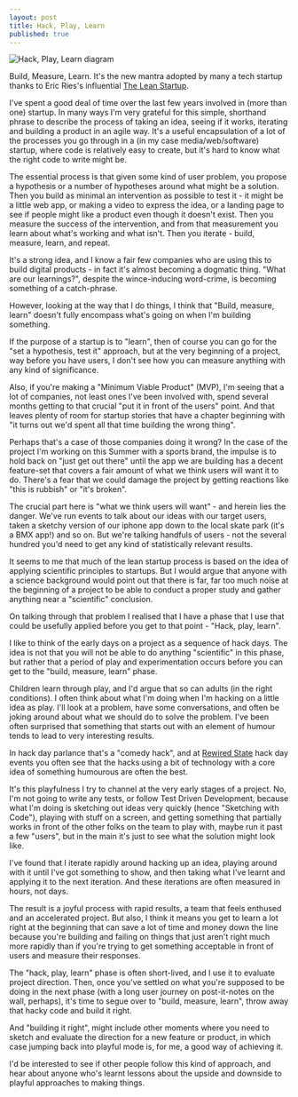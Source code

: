 ```yaml
--- 
layout: post
title: Hack, Play, Learn
published: true
---
```

<img class="full-width" src="/images/hack-play-learn.png" alt="Hack, Play, Learn diagram" />

Build, Measure, Learn. It's the new mantra adopted by many a tech startup thanks to Eric Ries's influential [The Lean Startup](http://theleanstartup.com).

I've spent a good deal of time over the last few years involved in (more than one) startup. In many ways I'm very grateful for this simple, shorthand phrase to describe the process of taking an idea, seeing if it works, iterating and building a product in an agile way. It's a useful encapsulation of a lot of the processes you go through in a (in my case media/web/software) startup, where code is relatively easy to create, but it's hard to know what the right code to write might be.

The essential process is that given some kind of user problem, you propose a hypothesis or a number of hypotheses around what might be a solution. Then you build as minimal an intervention as possible to test it - it might be a little web app, or making a video to express the idea, or a landing page to see if people might like a product even though it doesn't exist. Then you measure the success of the intervention, and from that measurement you learn about what's working and what isn't. Then you iterate - build, measure, learn, and repeat.

It's a strong idea, and I know a fair few companies who are using this to build digital products - in fact it's almost becoming a dogmatic thing. "What are our learnings?", despite the wince-inducing word-crime, is becoming something of a catch-phrase.

However, looking at the way that I do things, I think that "Build, measure, learn" doesn't fully encompass what's going on when I'm building something.

If the purpose of a startup is to "learn", then of course you can go for the "set a hypothesis, test it" approach, but at the very beginning of a project, way before you have users, I don't see how you can measure anything with any kind of significance.

Also, if you're making a "Minimum Viable Product" (MVP), I'm seeing that a lot of companies, not least ones I've been involved with, spend several months getting to that crucial "put it in front of the users" point. And that leaves plenty of room for startup stories that have a chapter beginning with "it turns out we'd spent all that time building the wrong thing".

Perhaps that's a case of those companies doing it wrong? In the case of the project I'm working on this Summer with a sports brand, the impulse is to hold back on "just get out there" until the app we are building has a decent feature-set that covers a fair amount of what we think users will want it to do. There's a fear that we could damage the project by getting reactions like "this is rubbish" or "it's broken".

The crucial part here is "what we think users will want" - and herein lies the danger. We've run events to talk about our ideas with our target users, taken a sketchy version of our iphone app down to the local skate park (it's a BMX app!) and so on. But we're talking handfuls of users - not the several hundred you'd need to get any kind of statistically relevant results.

It seems to me that much of the lean startup process is based on the idea of applying scientific principles to startups. But I would argue that anyone with a science background would point out that there is far, far too much noise at the beginning of a project to be able to conduct a proper study and gather anything near a "scientific" conclusion. 

On talking through that problem I realised that I have a phase that I use that could be usefully applied before you get to that point - "Hack, play, learn".

I like to think of the early days on a project as a sequence of hack days. The idea is not that you will not be able to do anything "scientific" in this phase, but rather that a period of play and experimentation occurs before you can get to the "build, measure, learn" phase. 

Children learn through play, and I'd argue that so can adults (in the right conditions). I often think about what I'm doing when I'm hacking on a little idea as play. I'll look at a problem, have some conversations, and often be joking around about what we should do to solve the problem. I've been often surprised that something that starts out with an element of humour tends to lead to very interesting results. 

In hack day parlance that's a "comedy hack", and at [Rewired State](http://rewiredstate.org.uk) hack day events you often see that the hacks using a bit of technology with a core idea of something humourous are often the best.

It's this playfulness I try to channel at the very early stages of a project. No, I'm not going to write any tests, or follow Test Driven Development, because what I'm doing is sketching out ideas very quickly (hence "Sketching with Code"), playing with stuff on a screen, and getting something that partially works in front of the other folks on the team to play with, maybe run it past a few "users", but in the main it's just to see what the solution might look like. 

I've found that I iterate rapidly around hacking up an idea, playing around with it until I've got something to show, and then taking what I've learnt and applying it to the next iteration. And these iterations are often measured in hours, not days.

The result is a joyful process with rapid results, a team that feels enthused and an accelerated project. But also, I think it means you get to learn a lot right at the beginning that can save a lot of time and money down the line because you're building and failing on things that just aren't right much more rapidly than if you're trying to get something acceptable in front of users and measure their responses.

The "hack, play, learn" phase is often short-lived, and I use it to evaluate project direction. Then, once you've settled on what you're supposed to be doing in the next phase (with a long user journey on post-it-notes on the wall, perhaps), it's time to segue over to "build, measure, learn", throw away that hacky code and build it right.

And "building it right", might include other moments where you need to sketch and evaluate the direction for a new feature or product, in which case jumping back into playful mode is, for me, a good way of achieving it.

I'd be interested to see if other people follow this kind of approach, and hear about anyone who's learnt lessons about the upside and downside to playful approaches to making things.